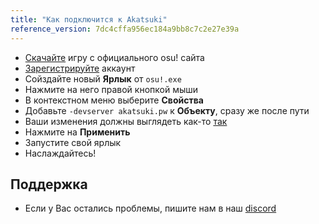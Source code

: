 ```yaml
---
title: "Как подключится к Akatsuki"
reference_version: 7dc4cffa956ec184a9bb8c7c2e27e39a
---
```

- [Скачайте](https://osu.ppy.sh/home) игру с официального osu! сайта
- [Зарегистрируйте](https://akatsuki.pw/index.php?p=3) аккаунт
- Сойздайте новый **Ярлык** от `osu!.exe`
- Нажмите на него правой кнопкой мыши
- В контекстном меню выберите **Свойства**
- Добавьте `-devserver akatsuki.pw` к **Объекту**, сразу же после пути
- Ваши изменения должны выглядеть как-то [так](https://akatsuki.pw/static/connection_guide.png)
- Нажмите на **Применить**
- Запустите свой ярлык
- Наслаждайтесь!

## Поддержка
- Если у Вас остались проблемы, пишите нам в наш [discord](https://akatsuki.pw/discord)

